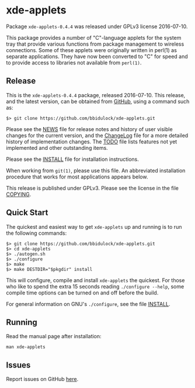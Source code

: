 [xde-applets -- read me first file.  2016-07-10]: #

xde-applets
===============

Package `xde-applets-0.4.4` was released under GPLv3 license 2016-07-10.

This package provides a number of "C"-language applets for the system
tray that provide various functions from package management to wireless
connections.  Some of these applets were originally written in perl(1)
as separate applications.  They have now been converted to "C" for speed
and to provide access to libraries not available from `perl(1)`.


Release
-------

This is the `xde-applets-0.4.4` package, released 2016-07-10.  This
release, and the latest version, can be obtained from [GitHub][1], using
a command such as:

    $> git clone https://github.com/bbidulock/xde-applets.git

Please see the [NEWS][3] file for release notes and history of user
visible changes for the current version, and the [ChangeLog][4] file for
a more detailed history of implementation changes.  The [TODO][5] file
lists features not yet implemented and other outstanding items.

Please see the [INSTALL][7] file for installation instructions.

When working from `git(1)`, please use this file.  An abbreviated
installation procedure that works for most applications appears below.

This release is published under GPLv3.  Please see the license in the
file [COPYING][9].


Quick Start
-----------

The quickest and easiest way to get `xde-applets` up and running is to run
the following commands:

    $> git clone https://github.com/bbidulock/xde-applets.git
    $> cd xde-applets
    $> ./autogen.sh
    $> ./configure
    $> make
    $> make DESTDIR="$pkgdir" install

This will configure, compile and install `xde-applets` the quickest.  For
those who like to spend the extra 15 seconds reading `./configure
--help`, some compile time options can be turned on and off before the
build.

For general information on GNU's `./configure`, see the file
[INSTALL][7].


Running
-------

Read the manual page after installation:

    man xde-applets


Issues
------

Report issues on GitHub [here][2].



[1]: https://github.com/bbidulock/xde-applets
[2]: https://github.com/bbidulock/xde-applets/issues
[3]: https://github.com/bbidulock/xde-applets/blob/master/NEWS
[4]: https://github.com/bbidulock/xde-applets/blob/master/ChangeLog
[5]: https://github.com/bbidulock/xde-applets/blob/master/TODO
[6]: https://github.com/bbidulock/xde-applets/blob/master/COMPLIANCE
[7]: https://github.com/bbidulock/xde-applets/blob/master/INSTALL
[8]: https://github.com/bbidulock/xde-applets/blob/master/LICENSE
[9]: https://github.com/bbidulock/xde-applets/blob/master/COPYING

[ vim: set ft=markdown sw=4 tw=72 nocin nosi fo+=tcqlorn spell: ]: #
